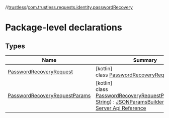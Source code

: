 //[trustless](../../index.md)/[com.trustless.requests.identity.passwordRecovery](index.md)

# Package-level declarations

## Types

| Name | Summary |
|---|---|
| [PasswordRecoveryRequest](-password-recovery-request/index.md) | [kotlin]<br>class [PasswordRecoveryRequest](-password-recovery-request/index.md) |
| [PasswordRecoveryRequestParams](-password-recovery-request-params/index.md) | [kotlin]<br>class [PasswordRecoveryRequestParams](-password-recovery-request-params/index.md)(email: [String](https://kotlinlang.org/api/latest/jvm/stdlib/kotlin/-string/index.html)) : [JSONParamsBuilder](../com.trustless.params/-j-s-o-n-params-builder/index.md)<br>[Server Api Reference](https://developer.staq.io/docs/apis/identity#/User%20management/Initiate%20password%20reset) |

